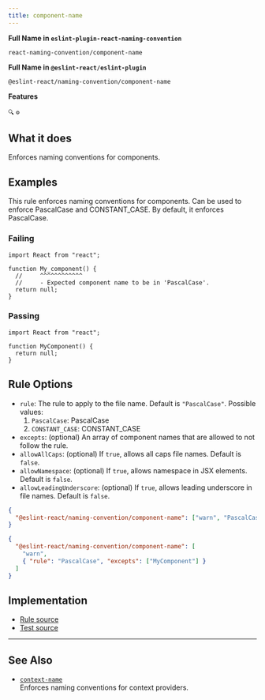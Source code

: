 ```yaml
---
title: component-name
---
```


**Full Name in `eslint-plugin-react-naming-convention`**

```plain copy
react-naming-convention/component-name
```

**Full Name in `@eslint-react/eslint-plugin`**

```plain copy
@eslint-react/naming-convention/component-name
```

**Features**

`🔍` `⚙️`

## What it does

Enforces naming conventions for components.

## Examples

This rule enforces naming conventions for components. Can be used to enforce PascalCase and CONSTANT_CASE. By default, it enforces PascalCase.

### Failing

```tsx
import React from "react";

function My_component() {
  //     ^^^^^^^^^^^^
  //     - Expected component name to be in 'PascalCase'.
  return null;
}
```

### Passing

```tsx
import React from "react";

function MyComponent() {
  return null;
}
```

## Rule Options

- `rule`: The rule to apply to the file name. Default is `"PascalCase"`. Possible values:
  1. `PascalCase`: PascalCase
  2. `CONSTANT_CASE`: CONSTANT_CASE
- `excepts`: (optional) An array of component names that are allowed to not follow the rule.
- `allowAllCaps`: (optional) If `true`, allows all caps file names. Default is `false`.
- `allowNamespace`: (optional) If `true`, allows namespace in JSX elements. Default is `false`.
- `allowLeadingUnderscore`: (optional) If `true`, allows leading underscore in file names. Default is `false`.

```json
{
  "@eslint-react/naming-convention/component-name": ["warn", "PascalCase"]
}
```

```json
{
  "@eslint-react/naming-convention/component-name": [
    "warn",
    { "rule": "PascalCase", "excepts": ["MyComponent"] }
  ]
}
```

## Implementation

- [Rule source](https://github.com/Rel1cx/eslint-react/tree/main/packages/plugins/eslint-plugin-react-naming-convention/src/rules/component-name.ts)
- [Test source](https://github.com/Rel1cx/eslint-react/tree/main/packages/plugins/eslint-plugin-react-naming-convention/src/rules/component-name.spec.ts)

---

## See Also

- [`context-name`](./naming-convention-context-name)\
  Enforces naming conventions for context providers.
